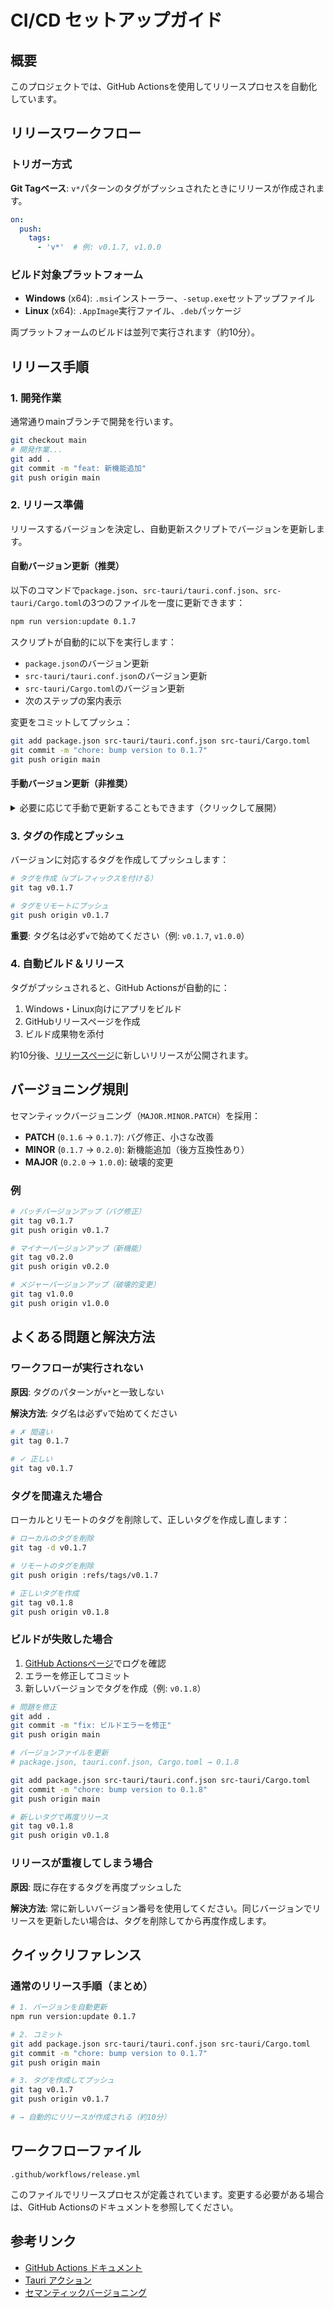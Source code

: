 # CI/CD セットアップガイド

## 概要

このプロジェクトでは、GitHub Actionsを使用してリリースプロセスを自動化しています。

## リリースワークフロー

### トリガー方式

**Git Tagベース**: `v*`パターンのタグがプッシュされたときにリリースが作成されます。

```yaml
on:
  push:
    tags:
      - 'v*'  # 例: v0.1.7, v1.0.0
```

### ビルド対象プラットフォーム

- **Windows** (x64): `.msi`インストーラー、`-setup.exe`セットアップファイル
- **Linux** (x64): `.AppImage`実行ファイル、`.deb`パッケージ

両プラットフォームのビルドは並列で実行されます（約10分）。

## リリース手順

### 1. 開発作業

通常通りmainブランチで開発を行います。

```bash
git checkout main
# 開発作業...
git add .
git commit -m "feat: 新機能追加"
git push origin main
```

### 2. リリース準備

リリースするバージョンを決定し、自動更新スクリプトでバージョンを更新します。

#### 自動バージョン更新（推奨）

以下のコマンドで`package.json`、`src-tauri/tauri.conf.json`、`src-tauri/Cargo.toml`の3つのファイルを一度に更新できます：

```bash
npm run version:update 0.1.7
```

スクリプトが自動的に以下を実行します：
- `package.json`のバージョン更新
- `src-tauri/tauri.conf.json`のバージョン更新
- `src-tauri/Cargo.toml`のバージョン更新
- 次のステップの案内表示

変更をコミットしてプッシュ：

```bash
git add package.json src-tauri/tauri.conf.json src-tauri/Cargo.toml
git commit -m "chore: bump version to 0.1.7"
git push origin main
```

#### 手動バージョン更新（非推奨）

<details>
<summary>必要に応じて手動で更新することもできます（クリックして展開）</summary>

以下のファイルを手動で更新：

- `package.json`
- `src-tauri/tauri.conf.json`
- `src-tauri/Cargo.toml`

```json
// package.json
{
  "version": "0.1.7"
}
```

```json
// src-tauri/tauri.conf.json
{
  "version": "0.1.7"
}
```

```toml
# src-tauri/Cargo.toml
[package]
version = "0.1.7"
```

</details>

### 3. タグの作成とプッシュ

バージョンに対応するタグを作成してプッシュします：

```bash
# タグを作成（vプレフィックスを付ける）
git tag v0.1.7

# タグをリモートにプッシュ
git push origin v0.1.7
```

**重要**: タグ名は必ず`v`で始めてください（例: `v0.1.7`, `v1.0.0`）

### 4. 自動ビルド＆リリース

タグがプッシュされると、GitHub Actionsが自動的に：

1. Windows・Linux向けにアプリをビルド
2. GitHubリリースページを作成
3. ビルド成果物を添付

約10分後、[リリースページ](https://github.com/JunseiOgawa/VDI-solid/releases)に新しいリリースが公開されます。

## バージョニング規則

セマンティックバージョニング（`MAJOR.MINOR.PATCH`）を採用：

- **PATCH** (`0.1.6` → `0.1.7`): バグ修正、小さな改善
- **MINOR** (`0.1.7` → `0.2.0`): 新機能追加（後方互換性あり）
- **MAJOR** (`0.2.0` → `1.0.0`): 破壊的変更

### 例

```bash
# パッチバージョンアップ（バグ修正）
git tag v0.1.7
git push origin v0.1.7

# マイナーバージョンアップ（新機能）
git tag v0.2.0
git push origin v0.2.0

# メジャーバージョンアップ（破壊的変更）
git tag v1.0.0
git push origin v1.0.0
```

## よくある問題と解決方法

### ワークフローが実行されない

**原因**: タグのパターンが`v*`と一致しない

**解決方法**: タグ名は必ず`v`で始めてください

```bash
# ✗ 間違い
git tag 0.1.7

# ✓ 正しい
git tag v0.1.7
```

### タグを間違えた場合

ローカルとリモートのタグを削除して、正しいタグを作成し直します：

```bash
# ローカルのタグを削除
git tag -d v0.1.7

# リモートのタグを削除
git push origin :refs/tags/v0.1.7

# 正しいタグを作成
git tag v0.1.8
git push origin v0.1.8
```

### ビルドが失敗した場合

1. [GitHub Actionsページ](https://github.com/JunseiOgawa/VDI-solid/actions)でログを確認
2. エラーを修正してコミット
3. 新しいバージョンでタグを作成（例: `v0.1.8`）

```bash
# 問題を修正
git add .
git commit -m "fix: ビルドエラーを修正"
git push origin main

# バージョンファイルを更新
# package.json, tauri.conf.json, Cargo.toml → 0.1.8

git add package.json src-tauri/tauri.conf.json src-tauri/Cargo.toml
git commit -m "chore: bump version to 0.1.8"
git push origin main

# 新しいタグで再度リリース
git tag v0.1.8
git push origin v0.1.8
```

### リリースが重複してしまう場合

**原因**: 既に存在するタグを再度プッシュした

**解決方法**: 常に新しいバージョン番号を使用してください。同じバージョンでリリースを更新したい場合は、タグを削除してから再度作成します。

## クイックリファレンス

### 通常のリリース手順（まとめ）

```bash
# 1. バージョンを自動更新
npm run version:update 0.1.7

# 2. コミット
git add package.json src-tauri/tauri.conf.json src-tauri/Cargo.toml
git commit -m "chore: bump version to 0.1.7"
git push origin main

# 3. タグを作成してプッシュ
git tag v0.1.7
git push origin v0.1.7

# → 自動的にリリースが作成される（約10分）
```

## ワークフローファイル

`.github/workflows/release.yml`

このファイルでリリースプロセスが定義されています。変更する必要がある場合は、GitHub Actionsのドキュメントを参照してください。

## 参考リンク

- [GitHub Actions ドキュメント](https://docs.github.com/ja/actions)
- [Tauri アクション](https://github.com/tauri-apps/tauri-action)
- [セマンティックバージョニング](https://semver.org/lang/ja/)
